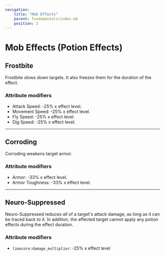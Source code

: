 ```yaml
---
navigation:
    title: "Mob Effects"
    parent: fundamentals/index.md
    position: 2
---
```


# Mob Effects (Potion Effects)

## Frostbite
Frostbite slows down targets. It also freezes them for the duration of the effect.
### Attribute modifiers
- Attack Speed: -25% x effect level.
- Movement Speed: -25% x effect level.
- Fly Speed: -25% x effect level.
- Dig Speed: -25% x effect level.

-------

## Corroding
Corroding weakens target armor.
### Attribute modifiers
- Armor: -33% x effect level.
- Armor Toughness: -33% x effect level.

-------

## Neuro-Suppressed
Neuro-Suppressed reduces *all* of a target's attack damage, as long as it can be traced back to it. In addition,
the affected target cannot apply any potion effects during the effect duration.

### Attribute modifiers
- `limacore:damage_multiplier`: -25% x effect level